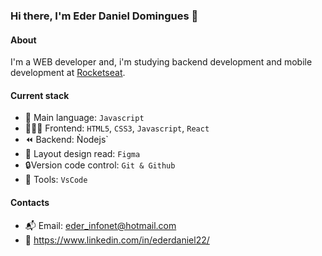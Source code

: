 ### Hi there, I'm Eder Daniel Domingues 👋

#### About
I'm a WEB developer and, i'm studying backend development and mobile development at [Rocketseat](https://rocketseat.com.br).

#### Current stack

- 🚧 Main language:  `Javascript`
- 👩🏼‍💻 Frontend: `HTML5`, `CSS3`, `Javascript`, `React`
- ⏪️ Backend: Ǹodejs`
- 📝 Layout design read: `Figma`
- 🔒️Version code control: `Git & Github`
- 🔧 Tools: `VsCode`

#### Contacts

- 📬 Email: eder_infonet@hotmail.com
- 📡 https://www.linkedin.com/in/ederdaniel22/
